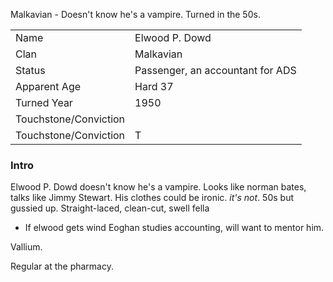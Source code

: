  Malkavian - Doesn't know he's a vampire. Turned in the 50s. 

|||
|-|-|
| Name | Elwood P. Dowd |
| Clan | Malkavian |
| Status | Passenger, an accountant for ADS |
| Apparent Age | Hard 37 |
| Turned Year | 1950 |
| Touchstone/Conviction |  |
| Touchstone/Conviction | T |


### Intro

Elwood P. Dowd doesn't know he's a vampire. Looks like norman bates, talks like Jimmy Stewart. His clothes could be ironic. _it's not_. 50s but gussied up.
Straight-laced, clean-cut, swell fella

- If elwood gets wind Eoghan studies accounting, will want to mentor him.

Vallium. 

Regular at the pharmacy.
